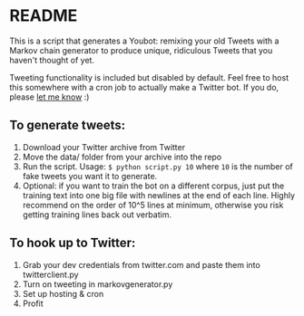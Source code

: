 # README

This is a script that generates a Youbot: remixing your old Tweets with a Markov chain generator to produce unique, ridiculous Tweets that you haven't thought of yet. 

Tweeting functionality is included but disabled by default. Feel free to host this somewhere with a cron job to actually make a Twitter bot. If you do, please [let me know](http://twitter.com/sashalaundy) :)

## To generate tweets: 

1. Download your Twitter archive from Twitter
2. Move the data/ folder from your archive into the repo
3. Run the script. Usage: `$ python script.py 10` where `10` is the number of fake tweets you want it to generate.
4. Optional: if you want to train the bot on a different corpus, just put the training text into one big file with newlines at the end of each line. Highly recommend on the order of 10^5 lines at minimum, otherwise you risk getting training lines back out verbatim. 

## To hook up to Twitter:

1. Grab your dev credentials from twitter.com and paste them into twitterclient.py
2. Turn on tweeting in markovgenerator.py
3. Set up hosting & cron
4. Profit
